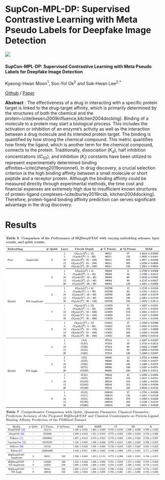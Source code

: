 # SupCon-MPL-DP: Supervised Contrastive Learning with Meta Pseudo Labels for Deepfake Image Detection

<img src="./imgs/MainFigure/pdf">

#### SupCon-MPL-DP: Supervised Contrastive Learning with Meta Pseudo Labels for Deepfake Image Detection

Kyeong-Hwan Moon<sup>1</sup>, Soo-Yol Ok<sup>2</sup> and Suk-Hwan Lee<sup>2,*</sup>

[Github](https://github.com/drmoon-1st/SupCon-MPL.git) / 
[Paper](https://www.mdpi.com/2076-3417/14/8/3249)

**Abstract** : The effectiveness of a drug in interacting with a specific protein target is linked to the drug-target affinity, which is primarily determined by the structures of both the chemical and the protein~\cite{keseru2009influence,kitchen2004docking}. Binding of a molecule to a protein may start a biological process. This includes the activation or inhibition of an enzyme’s activity as well as the interaction between a drug molecule and its intended protein target. The binding is quantified by how strong the chemical compound. This metric quantifies how firmly the ligand, which is another term for the chemical compound, connects to the protein. Traditionally, dissociation ($K_d$), half inhibition concentrations ($IC_{50}$), and inhibition ($K_i$) constants have been utilized to represent experimentally determined binding affinities~\cite{zheng2019onionnet}. In drug discovery, a crucial selection criterion is the high binding affinity between a small molecule or short peptide and a receptor protein. Although the binding affinity could be measured directly through experimental methods, the time cost and financial expenses are extremely high due to insufficient known structures of protein-ligand complexes~\cite{burley2019rcsb, kitchen2004docking}. Therefore, protein-ligand binding affinity prediction can serves significant advantage in the drug discovery. 

# Results

<img src="./imgs/result1.png">
<img src="./imgs/result2.png">
